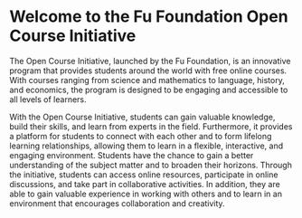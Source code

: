 # Welcome to the Fu Foundation Open Course Initiative

The Open Course Initiative, launched by the Fu Foundation, is an innovative program that provides students around the world with free online courses. With courses ranging from science and mathematics to language, history, and economics, the program is designed to be engaging and accessible to all levels of learners.

With the Open Course Initiative, students can gain valuable knowledge, build their skills, and learn from experts in the field. Furthermore, it provides a platform for students to connect with each other and to form lifelong learning relationships, allowing them to learn in a flexible, interactive, and engaging environment. Students have the chance to gain a better understanding of the subject matter and to broaden their horizons. Through the initiative, students can access online resources, participate in online discussions, and take part in collaborative activities. In addition, they are able to gain valuable experience in working with others and to learn in an environment that encourages collaboration and creativity.

<!--

**Here are some ideas to get you started:**

🙋‍♀️ A short introduction - what is your organization all about?
🌈 Contribution guidelines - how can the community get involved?
👩‍💻 Useful resources - where can the community find your docs? Is there anything else the community should know?
🍿 Fun facts - what does your team eat for breakfast?
🧙 Remember, you can do mighty things with the power of [Markdown](https://docs.github.com/github/writing-on-github/getting-started-with-writing-and-formatting-on-github/basic-writing-and-formatting-syntax)
-->
